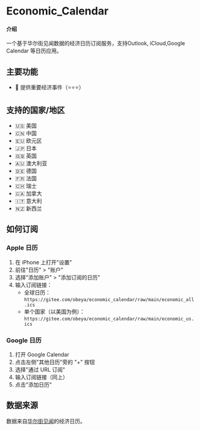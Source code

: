 # Economic_Calendar

#### 介绍
一个基于华尔街见闻数据的经济日历订阅服务，支持Outlook, iCloud,Google Calendar 等日历应用。

## 主要功能

- 📅 提供重要经济事件（⭐️⭐️⭐️）

## 支持的国家/地区

- 🇺🇸 美国
- 🇨🇳 中国
- 🇪🇺 欧元区
- 🇯🇵 日本
- 🇬🇧 英国
- 🇦🇺 澳大利亚
- 🇩🇪 德国
- 🇫🇷 法国
- 🇨🇭 瑞士
- 🇨🇦 加拿大
- 🇮🇹 意大利
- 🇳🇿 新西兰

## 如何订阅

### Apple 日历
1. 在 iPhone 上打开"设置"
2. 前往"日历" > "账户"
3. 选择"添加账户" > "添加订阅的日历"
4. 输入订阅链接：
   - 全球日历：`https://gitee.com/obeya/economic_calendar/raw/main/economic_all.ics`
   - 单个国家（以美国为例）：`https://gitee.com/obeya/economic_calendar/raw/main/economic_us.ics`

### Google 日历
1. 打开 Google Calendar
2. 点击左侧"其他日历"旁的 "+" 按钮
3. 选择"通过 URL 订阅"
4. 输入订阅链接（同上）
5. 点击"添加日历"


## 数据来源

数据来自[华尔街见闻](https://wallstreetcn.com/calendar)的经济日历。



